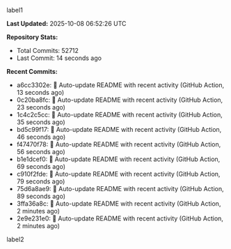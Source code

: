 
label1 
<!-- ACTIVITY_START -->
**Last Updated:** 2025-10-08 06:52:26 UTC

**Repository Stats:**
- Total Commits: 52712
- Last Commit: 14 seconds ago

**Recent Commits:**
- a6cc3302e: 🤖 Auto-update README with recent activity (GitHub Action, 13 seconds ago)
- 0c20ba8fc: 🤖 Auto-update README with recent activity (GitHub Action, 23 seconds ago)
- 1c4c2c5cc: 🤖 Auto-update README with recent activity (GitHub Action, 35 seconds ago)
- bd5c99f17: 🤖 Auto-update README with recent activity (GitHub Action, 46 seconds ago)
- f47470f78: 🤖 Auto-update README with recent activity (GitHub Action, 56 seconds ago)
- b1e1dcef0: 🤖 Auto-update README with recent activity (GitHub Action, 69 seconds ago)
- c910f2fde: 🤖 Auto-update README with recent activity (GitHub Action, 79 seconds ago)
- 75d6a8ae9: 🤖 Auto-update README with recent activity (GitHub Action, 89 seconds ago)
- 3ffa36a8c: 🤖 Auto-update README with recent activity (GitHub Action, 2 minutes ago)
- 2e9e231e0: 🤖 Auto-update README with recent activity (GitHub Action, 2 minutes ago)
<!-- ACTIVITY_END -->

label2
